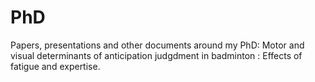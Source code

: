 # PhD

Papers, presentations and other documents around my PhD: Motor and visual determinants of anticipation judgdment in badminton : Effects of fatigue and expertise.
